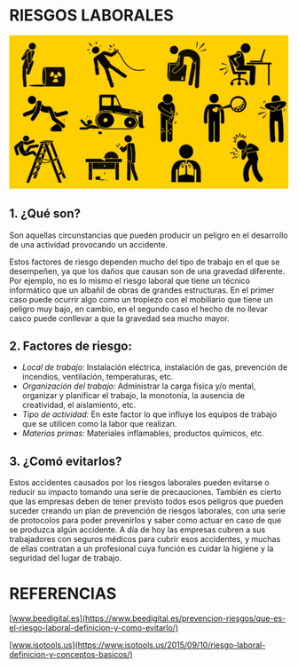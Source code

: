 # RIESGOS LABORALES

![Riesgos Laborales](img/riesgoslaborales.jpg)

## 1. ¿Qué son?
Son aquellas circunstancias que pueden producir un peligro en el desarrollo de una actividad provocando un accidente.

Estos factores de riesgo dependen mucho del tipo de trabajo en el que se desempeñen, ya que los daños que causan son de una gravedad diferente. Por ejemplo, no es lo mismo el riesgo laboral que tiene un técnico informático que un albañil de obras de grandes estructuras. En el primer caso puede ocurrir algo como un tropiezo con el mobiliario que tiene un peligro muy bajo, en cambio, en el segundo caso el hecho de no llevar casco puede conllevar a que la gravedad sea mucho mayor.

## 2. Factores de riesgo:
* *Local de trabajo:* Instalación eléctrica, instalación de gas, prevención de incendios, ventilación, temperaturas, etc.
* *Organización del trabajo:* Administrar la carga física y/o mental, organizar y planificar el trabajo, la monotonía, la ausencia de creatividad, el aislamiento, etc.
* *Tipo de actividad:* En este factor lo que influye los equipos de trabajo que se utilicen como la labor que realizan.
* *Materias primas:* Materiales inflamables, productos químicos, etc.

## 3. ¿Comó evitarlos?
Estos accidentes causados por los riesgos laborales pueden evitarse o reducir su impacto tomando una serie de precauciones. También es cierto que las empresas deben de tener previsto todos esos peligros que pueden suceder creando un plan de prevención de riesgos laborales, con una serie de protocolos para poder prevenirlos y saber como actuar en caso de que se produzca algún accidente.
A día de hoy las empresas cubren a sus trabajadores con seguros médicos para cubrir esos accidentes, y muchas de ellas contratan a un profesional cuya función es cuidar la higiene y la seguridad del lugar de trabajo.

# REFERENCIAS
[www.beedigital.es](https://www.beedigital.es/prevencion-riesgos/que-es-el-riesgo-laboral-definicion-y-como-evitarlo/)

[www.isotools.us](https://www.isotools.us/2015/09/10/riesgo-laboral-definicion-y-conceptos-basicos/)
